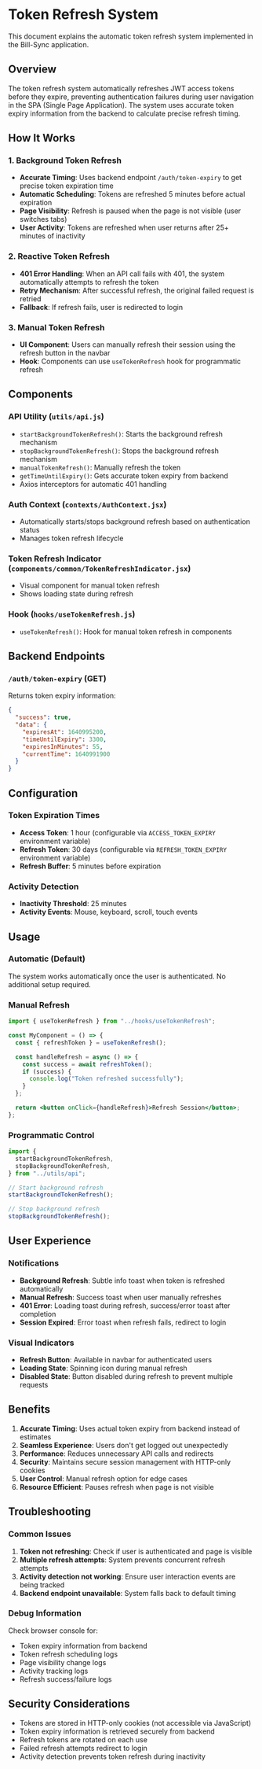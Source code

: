 # Token Refresh System

This document explains the automatic token refresh system implemented in the Bill-Sync application.

## Overview

The token refresh system automatically refreshes JWT access tokens before they expire, preventing authentication failures during user navigation in the SPA (Single Page Application). The system uses accurate token expiry information from the backend to calculate precise refresh timing.

## How It Works

### 1. Background Token Refresh

- **Accurate Timing**: Uses backend endpoint `/auth/token-expiry` to get precise token expiration time
- **Automatic Scheduling**: Tokens are refreshed 5 minutes before actual expiration
- **Page Visibility**: Refresh is paused when the page is not visible (user switches tabs)
- **User Activity**: Tokens are refreshed when user returns after 25+ minutes of inactivity

### 2. Reactive Token Refresh

- **401 Error Handling**: When an API call fails with 401, the system automatically attempts to refresh the token
- **Retry Mechanism**: After successful refresh, the original failed request is retried
- **Fallback**: If refresh fails, user is redirected to login

### 3. Manual Token Refresh

- **UI Component**: Users can manually refresh their session using the refresh button in the navbar
- **Hook**: Components can use `useTokenRefresh` hook for programmatic refresh

## Components

### API Utility (`utils/api.js`)

- `startBackgroundTokenRefresh()`: Starts the background refresh mechanism
- `stopBackgroundTokenRefresh()`: Stops the background refresh mechanism
- `manualTokenRefresh()`: Manually refresh the token
- `getTimeUntilExpiry()`: Gets accurate token expiry from backend
- Axios interceptors for automatic 401 handling

### Auth Context (`contexts/AuthContext.jsx`)

- Automatically starts/stops background refresh based on authentication status
- Manages token refresh lifecycle

### Token Refresh Indicator (`components/common/TokenRefreshIndicator.jsx`)

- Visual component for manual token refresh
- Shows loading state during refresh

### Hook (`hooks/useTokenRefresh.js`)

- `useTokenRefresh()`: Hook for manual token refresh in components

## Backend Endpoints

### `/auth/token-expiry` (GET)
Returns token expiry information:
```json
{
  "success": true,
  "data": {
    "expiresAt": 1640995200,
    "timeUntilExpiry": 3300,
    "expiresInMinutes": 55,
    "currentTime": 1640991900
  }
}
```

## Configuration

### Token Expiration Times

- **Access Token**: 1 hour (configurable via `ACCESS_TOKEN_EXPIRY` environment variable)
- **Refresh Token**: 30 days (configurable via `REFRESH_TOKEN_EXPIRY` environment variable)
- **Refresh Buffer**: 5 minutes before expiration

### Activity Detection

- **Inactivity Threshold**: 25 minutes
- **Activity Events**: Mouse, keyboard, scroll, touch events

## Usage

### Automatic (Default)

The system works automatically once the user is authenticated. No additional setup required.

### Manual Refresh

```jsx
import { useTokenRefresh } from "../hooks/useTokenRefresh";

const MyComponent = () => {
  const { refreshToken } = useTokenRefresh();

  const handleRefresh = async () => {
    const success = await refreshToken();
    if (success) {
      console.log("Token refreshed successfully");
    }
  };

  return <button onClick={handleRefresh}>Refresh Session</button>;
};
```

### Programmatic Control

```jsx
import {
  startBackgroundTokenRefresh,
  stopBackgroundTokenRefresh,
} from "../utils/api";

// Start background refresh
startBackgroundTokenRefresh();

// Stop background refresh
stopBackgroundTokenRefresh();
```

## User Experience

### Notifications

- **Background Refresh**: Subtle info toast when token is refreshed automatically
- **Manual Refresh**: Success toast when user manually refreshes
- **401 Error**: Loading toast during refresh, success/error toast after completion
- **Session Expired**: Error toast when refresh fails, redirect to login

### Visual Indicators

- **Refresh Button**: Available in navbar for authenticated users
- **Loading State**: Spinning icon during manual refresh
- **Disabled State**: Button disabled during refresh to prevent multiple requests

## Benefits

1. **Accurate Timing**: Uses actual token expiry from backend instead of estimates
2. **Seamless Experience**: Users don't get logged out unexpectedly
3. **Performance**: Reduces unnecessary API calls and redirects
4. **Security**: Maintains secure session management with HTTP-only cookies
5. **User Control**: Manual refresh option for edge cases
6. **Resource Efficient**: Pauses refresh when page is not visible

## Troubleshooting

### Common Issues

1. **Token not refreshing**: Check if user is authenticated and page is visible
2. **Multiple refresh attempts**: System prevents concurrent refresh attempts
3. **Activity detection not working**: Ensure user interaction events are being tracked
4. **Backend endpoint unavailable**: System falls back to default timing

### Debug Information

Check browser console for:

- Token expiry information from backend
- Token refresh scheduling logs
- Page visibility change logs
- Activity tracking logs
- Refresh success/failure logs

## Security Considerations

- Tokens are stored in HTTP-only cookies (not accessible via JavaScript)
- Token expiry information is retrieved securely from backend
- Refresh tokens are rotated on each use
- Failed refresh attempts redirect to login
- Activity detection prevents token refresh during inactivity
